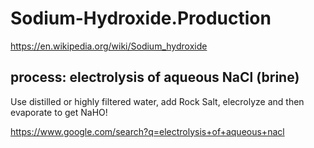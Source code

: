 # Sodium-Hydroxide.Production
https://en.wikipedia.org/wiki/Sodium_hydroxide

## process: electrolysis of aqueous NaCl (brine)
Use distilled or highly filtered water, add Rock Salt, elecrolyze and then evaporate to get NaHO!

https://www.google.com/search?q=electrolysis+of+aqueous+nacl

